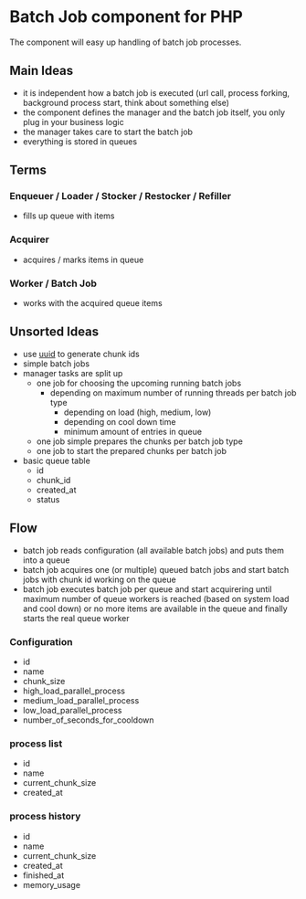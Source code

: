 # Batch Job component for PHP

The component will easy up handling of batch job processes.

## Main Ideas

* it is independent how a batch job is executed (url call, process forking, background process start, think about something else)
* the component defines the manager and the batch job itself, you only plug in your business logic
* the manager takes care to start the batch job
* everything is stored in queues

## Terms

### Enqueuer / Loader / Stocker / Restocker / Refiller

* fills up queue with items

### Acquirer

* acquires / marks items in queue

### Worker / Batch Job

* works with the acquired queue items

## Unsorted Ideas

* use [uuid](https://packagist.org/packages/rhumsaa/uuid) to generate chunk ids
* simple batch jobs
* manager tasks are split up
    * one job for choosing the upcoming running batch jobs
        * depending on maximum number of running threads per batch job type
            * depending on load (high, medium, low)
            * depending on cool down time
            * minimum amount of entries in queue
    * one job simple prepares the chunks per batch job type
    * one job to start the prepared chunks per batch job
* basic queue table
    * id
    * chunk_id
    * created_at
    * status

## Flow

* batch job reads configuration (all available batch jobs) and puts them into a queue
* batch job acquires one (or multiple) queued batch jobs and start batch jobs with chunk id working on the queue
* batch job executes batch job per queue and start acquirering until maximum number of queue workers is reached (based on system load and cool down) or no more items are available in the queue and finally starts the real queue worker

### Configuration

* id
* name
* chunk_size
* high_load_parallel_process
* medium_load_parallel_process
* low_load_parallel_process
* number_of_seconds_for_cooldown

### process list

* id
* name
* current_chunk_size
* created_at

### process history

* id
* name
* current_chunk_size
* created_at
* finished_at
* memory_usage
